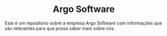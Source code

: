 <h1 align="center">Argo Software</h1>
Este é um repositório sobre a empresa Argo Software com informações que são relevantes para que possa saber mais sobre nós.
